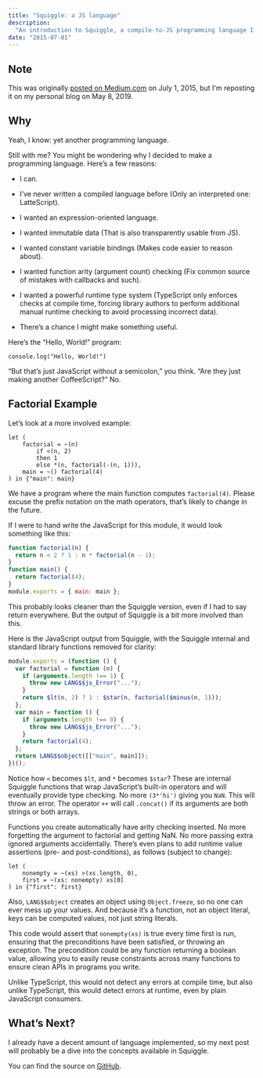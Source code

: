 ```yaml
---
title: "Squiggle: a JS language"
description:
  "An introduction to Squiggle, a compile-to-JS programming language I made."
date: "2015-07-01"
---
```


## Note

This was originally
[posted on Medium.com](https://medium.com/@wavebeem/squiggle-a-compile-to-js-language-771e1a4abe5d)
on July 1, 2015, but I'm reposting it on my personal blog on May 8, 2019.

## Why

Yeah, I know: yet another programming language.

Still with me? You might be wondering why I decided to make a programming
language. Here’s a few reasons:

- I can.

- I’ve never written a compiled language before (Only an interpreted one:
  LatteScript).

- I wanted an expression-oriented language.

- I wanted immutable data (That is also transparently usable from JS).

- I wanted constant variable bindings (Makes code easier to reason about).

- I wanted function arity (argument count) checking (Fix common source of
  mistakes with callbacks and such).

- I wanted a powerful runtime type system (TypeScript only enforces checks at
  compile time, forcing library authors to perform additional manual runtime
  checking to avoid processing incorrect data).

- There’s a chance I might make something useful.

Here’s the “Hello, World!” program:

```
console.log("Hello, World!")
```

“But that’s just JavaScript without a semicolon,” you think. “Are they just
making another CoffeeScript?” No.

## Factorial Example

Let’s look at a more involved example:

```
let (
    factorial = ~(n)
        if <(n, 2)
        then 1
        else *(n, factorial(-(n, 1))),
    main = ~() factorial(4)
) in {"main": main}
```

We have a program where the main function computes `factorial(4)`. Please excuse
the prefix notation on the math operators, that’s likely to change in the
future.

If I were to hand write the JavaScript for this module, it would look something
like this:

```js
function factorial(n) {
  return n < 2 ? 1 : n * factorial(n - 1);
}
function main() {
  return factorial(4);
}
module.exports = { main: main };
```

This probably looks cleaner than the Squiggle version, even if I had to say
return everywhere. But the output of Squiggle is a bit more involved than this.

Here is the JavaScript output from Squiggle, with the Squiggle internal and
standard library functions removed for clarity:

```js
module.exports = (function () {
  var factorial = function (n) {
    if (arguments.length !== 1) {
      throw new LANG$$js_Error("...");
    }
    return $lt(n, 2) ? 1 : $star(n, factorial($minus(n, 1)));
  };
  var main = function () {
    if (arguments.length !== 0) {
      throw new LANG$$js_Error("...");
    }
    return factorial(4);
  };
  return LANG$$object([["main", main]]);
})();
```

Notice how `<` becomes `$lt`, and `*` becomes `$star`? These are internal
Squiggle functions that wrap JavaScript’s built-in operators and will eventually
provide type checking. No more `(3*'hi')` giving you `NaN`. This will throw an
error. The operator `++` will call `.concat()` if its arguments are both strings
or both arrays.

Functions you create automatically have arity checking inserted. No more
forgetting the argument to factorial and getting NaN. No more passing extra
ignored arguments accidentally. There’s even plans to add runtime value
assertions (pre- and post-conditions), as follows (subject to change):

```
let (
    nonempty = ~(xs) >(xs.length, 0),
    first = ~(xs: nonempty) xs[0]
) in {"first": first}
```

Also, `LANG$$object` creates an object using `Object.freeze`, so no one can ever
mess up your values. And because it’s a function, not an object literal, keys
can be computed values, not just string literals.

This code would assert that `nonempty(xs)` is true every time first is run,
ensuring that the preconditions have been satisfied, or throwing an exception.
The precondition could be any function returning a boolean value, allowing you
to easily reuse constraints across many functions to ensure clean APIs in
programs you write.

Unlike TypeScript, this would not detect any errors at compile time, but also
unlike TypeScript, this would detect errors at runtime, even by plain JavaScript
consumers.

## What’s Next?

I already have a decent amount of language implemented, so my next post will
probably be a dive into the concepts available in Squiggle.

You can find the source on
[GitHub](https://github.com/squiggle-lang/squiggle-lang).
